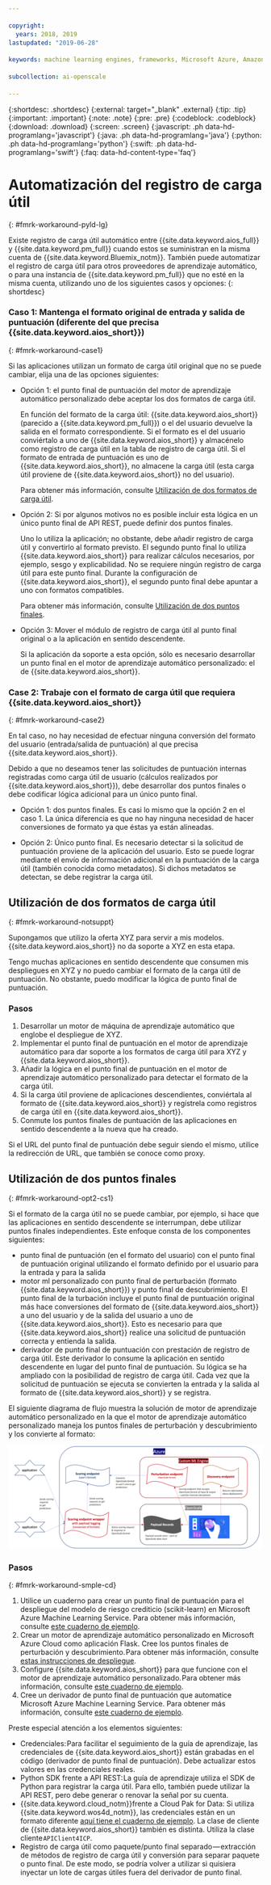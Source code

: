 ```yaml
---

copyright:
  years: 2018, 2019
lastupdated: "2019-06-28"

keywords: machine learning engines, frameworks, Microsoft Azure, Amazone SageMaker, custom ML engine 

subcollection: ai-openscale

---
```


{:shortdesc: .shortdesc}
{:external: target="_blank" .external}
{:tip: .tip}
{:important: .important}
{:note: .note}
{:pre: .pre}
{:codeblock: .codeblock}
{:download: .download}
{:screen: .screen}
{:javascript: .ph data-hd-programlang='javascript'}
{:java: .ph data-hd-programlang='java'}
{:python: .ph data-hd-programlang='python'}
{:swift: .ph data-hd-programlang='swift'}
{:faq: data-hd-content-type='faq'}

# Automatización del registro de carga útil
{: #fmrk-workaround-pyld-lg}

Existe registro de carga útil automático entre {{site.data.keyword.aios_full}} y {{site.data.keyword.pm_full}} cuando estos se suministran en la misma cuenta de {{site.data.keyword.Bluemix_notm}}. También puede automatizar el registro de carga útil para otros proveedores de aprendizaje automático, o para una instancia de {{site.data.keyword.pm_full}} que no esté en la misma cuenta, utilizando uno de los siguientes casos y opciones:
{: shortdesc}

### Caso 1: Mantenga el formato original de entrada y salida de puntuación (diferente del que precisa {{site.data.keyword.aios_short}})
{: #fmrk-workaround-case1}

Si las aplicaciones utilizan un formato de carga útil original que no se puede cambiar, elija una de las opciones siguientes:

- Opción 1: el punto final de puntuación del motor de aprendizaje automático personalizado debe aceptar los dos formatos de carga útil. 

   En función del formato de la carga útil: {{site.data.keyword.aios_short}} (parecido a {{site.data.keyword.pm_full}}) o el del
usuario
devuelve la salida en el formato correspondiente. Si el formato es el del usuario conviértalo a uno de {{site.data.keyword.aios_short}}
y almacénelo como registro de carga útil en la tabla de registro de carga útil. Si el formato de entrada de puntuación es uno de {{site.data.keyword.aios_short}}, no almacene la carga útil (esta carga útil proviene
de {{site.data.keyword.aios_short}} no del usuario).

   Para obtener más información, consulte
[Utilización de
dos formatos de carga útil](#fmrk-workaround-notsuppt).

- Opción 2: Si por algunos motivos no es posible incluir esta lógica en un único punto final de API REST, puede definir dos puntos finales. 

   Uno lo utiliza la aplicación; no obstante, debe añadir registro de carga útil y convertirlo al formato previsto. El segundo punto final lo utiliza
{{site.data.keyword.aios_short}} para realizar cálculos necesarios, por ejemplo, sesgo y explicabilidad. No se requiere ningún registro de carga
útil para este punto final. Durante la configuración de {{site.data.keyword.aios_short}}, el segundo punto final debe apuntar a uno con formatos compatibles.

   Para obtener más información, consulte
[Utilización de
dos puntos finales](#fmrk-workaround-opt2-cs1).

- Opción 3: Mover el módulo de registro de carga útil al punto final original o a la aplicación en sentido descendente. 

   Si la aplicación da soporte a esta opción, sólo es necesario desarrollar un punto final en el motor de aprendizaje automático personalizado: el de
{{site.data.keyword.aios_short}}.

### Case 2: Trabaje con el formato de carga útil que requiera {{site.data.keyword.aios_short}}
{: #fmrk-workaround-case2}

En tal caso, no hay necesidad de efectuar ninguna conversión del formato del usuario (entrada/salida de puntuación) al que precisa
{{site.data.keyword.aios_short}}.

Debido a que no deseamos tener las solicitudes de puntuación internas registradas como carga útil de usuario
(cálculos realizados por {{site.data.keyword.aios_short}}),
debe desarrollar dos puntos finales o debe codificar lógica adicional para un único punto final.

- Opción 1: dos puntos finales. Es casi lo mismo que la opción 2 en el caso 1. La única diferencia es que no hay ninguna necesidad de hacer
conversiones de formato ya que éstas ya están alineadas.

- Opción 2: Único punto final. Es necesario detectar si la solicitud de puntuación proviene de la aplicación del usuario. Esto se puede lograr
mediante el envío de información adicional en la puntuación de la carga útil (también conocida como metadatos). Si dichos metadatos se detectan, se debe
registrar la carga útil.

## Utilización de dos formatos de carga útil
{: #fmrk-workaround-notsuppt}

Supongamos que utilizo la oferta XYZ para servir a mis modelos. {{site.data.keyword.aios_short}} no da soporte a XYZ en esta etapa.

Tengo muchas aplicaciones en sentido descendente que consumen mis despliegues en XYZ y no puedo cambiar el formato de la carga útil de puntuación. No
obstante, puedo modificar la lógica de punto final de puntuación.

### Pasos

1. Desarrollar un motor de máquina de aprendizaje automático que englobe el despliegue de XYZ.
2. Implementar el punto final de puntuación en el motor de aprendizaje automático para dar soporte a los formatos de carga útil para XYZ y
{{site.data.keyword.aios_short}}.
3. Añadir la lógica en el punto final de puntuación en el motor de aprendizaje automático personalizado para detectar el formato de la carga útil.
4. Si la carga útil proviene de aplicaciones descendientes, conviértala al formato de {{site.data.keyword.aios_short}} y regístrela como
registros de carga útil en
{{site.data.keyword.aios_short}}.
5. Conmute los puntos finales de puntuación de las aplicaciones en sentido descendente a la nueva que ha creado.

Si el URL del punto final de puntuación debe seguir siendo el mismo, utilice la redirección de URL, que también se conoce como proxy.

## Utilización de dos puntos finales
{: #fmrk-workaround-opt2-cs1}

Si el formato de la carga útil no se puede cambiar, por ejemplo, si hace que las aplicaciones en sentido descendente se interrumpan, debe utilizar
puntos
finales independientes. Este enfoque consta de los componentes siguientes:

- punto final de puntuación (en el formato del usuario) con el punto final de puntuación original utilizando el formato definido por el usuario para la entrada y para la salida
- motor ml personalizado con punto final de perturbación (formato {{site.data.keyword.aios_short}}) y punto final de descubrimiento. El
punto final de la turbación incluye el punto final de puntuación original más hace conversiones del formato de {{site.data.keyword.aios_short}} a
uno del
usuario y de la salida del usuario a uno de {{site.data.keyword.aios_short}}. Esto es necesario para que {{site.data.keyword.aios_short}}
realice una solicitud de puntuación correcta y entienda la salida.
- derivador de punto final de puntuación con prestación de registro de carga útil. Este derivador lo consume la aplicación en sentido descendente en
lugar del punto final de puntuación. Su lógica se ha ampliado con la posibilidad de registro de carga útil. Cada vez que la solicitud de puntuación se ejecuta se convierten la entrada y la
salida al formato de
{{site.data.keyword.aios_short}} y se registra.

El siguiente diagrama de flujo muestra la solución de motor de aprendizaje automático personalizado en la que el motor de aprendizaje automático
personalizado maneja los puntos finales de perturbación y descubrimiento y los convierte al formato:

![Especificación de puntos finales de API REST](images/woscustommlworkflow.png)

### Pasos
{: #fmrk-workaround-smple-cd}

1. Utilice un cuaderno para crear un punto final de puntuación para el  despliegue del modelo de riesgo crediticio (scikit-learn) en Microsoft Azure Machine Learning Service. Para obtener más información, consulte
[este
cuaderno de ejemplo](https://github.com/pmservice/ai-openscale-tutorials/blob/master/notebooks/azure/Credit%20model%20with%20Azure%20ML%20Service%20and%20scikit-learn.ipynb).
2. Crear un motor de aprendizaje automático personalizado en Microsoft Azure Cloud como aplicación Flask. Cree los puntos finales de perturbación y
descubrimiento. Para obtener más información, consulte
[estas instrucciones de despliegue](https://github.com/pmservice/ai-openscale-tutorials/tree/master/applications/custom-ml-engine-azure).
3. Configure {{site.data.keyword.aios_short}} para que funcione con el motor de aprendizaje automático personalizado. Para obtener más
información, consulte
[este
cuaderno de ejemplo](https://github.com/pmservice/ai-openscale-tutorials/blob/master/notebooks/azure/OpenScale%20and%20Custom%20ML%20Engine%20configuration.ipynb).
4. Cree un derivador de punto final de puntuación que automatice Microsoft Azure Machine Learning Service. Para obtener más
información, consulte
[este
cuaderno de ejemplo](https://github.com/pmservice/ai-openscale-tutorials/blob/master/notebooks/azure/Credit%20scoring%20endpoint%20wrapper%20with%20payload%20logging.ipynb).

Preste especial atención a los elementos siguientes:

- Credenciales: Para facilitar el seguimiento de la guía de aprendizaje, las credenciales de {{site.data.keyword.aios_short}} están
grabadas en el código (derivador de punto final de puntuación). Debe actualizar estos valores en las credenciales reales.
- Python SDK frente a API REST: La guía de aprendizaje utiliza el SDK de Python para registrar la carga útil. Para ello, también puede utilizar la API
REST, pero debe generar o renovar la señal por su cuenta. 
- {{site.data.keyword.cloud_notm}}frente a Cloud Pak for Data: Si utiliza {{site.data.keyword.wos4d_notm}}, las credenciales están
en un formato diferente
[aquí
tiene el cuaderno de ejemplo](https://github.com/pmservice/ai-openscale-tutorials/blob/master/notebooks/Watson%20OpenScale%20and%20Watson%20ML%20Engine%20-%20ICP.ipynb). La clase de cliente de {{site.data.keyword.aios_short}} también es distinta. Utiliza
la clase cliente `APIClient4ICP`.
- Registro de carga útil como paquete/punto final separado — extracción de métodos de registro de carga útil y conversión para
separar paquete o punto final. De este modo, se podría volver a utilizar si quisiera inyectar un lote de cargas útiles fuera del derivador de punto final.


